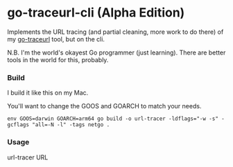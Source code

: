 # go-traceurl-cli (Alpha Edition)

Implements the URL tracing (and partial cleaning, more work to do there) of my [go-traceurl](https://github.com/jdmartin/go-traceurl) tool, but on the cli.


N.B. I'm the world's okayest Go programmer (just learning). There are better tools in the world for this, probably.

### Build
I build it like this on my Mac. 

You'll want to change the GOOS and GOARCH to match your needs.

`env GOOS=darwin GOARCH=arm64 go build -o url-tracer -ldflags="-w -s" -gcflags "all=-N -l" -tags netgo .`

### Usage
url-tracer URL

